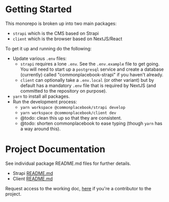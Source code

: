# Getting Started

This monorepo is broken up into two main packages:

- `strapi` which is the CMS based on Strapi
- `client` which is the browser based on NextJS/React

To get it up and running do the following:

- Update various `.env` files:
  - `strapi` requires a lone `.env`. See the `.env.example` file to get going. You will need to start up a `postgresql` service and create a database (currently) called "commonplacebook-strapi" if you haven't already.
  - `client` can optionally take a `.env.local` (or other variant) but by default has a mandatory `.env` file that is required by NextJS (and committed to the repository on purpose).
- `yarn` to install all packages.
- Run the development process:
  - `yarn workspace @commonplacebook/strapi develop` 
  - `yarn workspace @commonplacebook/client dev` 
  - @todo: clean this up so that they are consistent.
  - @todo: shorten commonplacebook to ease typing (though `yarn` has a way around this).

# Project Documentation

See individual package README.md files for further details.
- Strapi [README.md](packages/strapi/README.md) 
- Client [README.md](packages/client/README.md)

Request access to the working doc, [here](https://docs.google.com/document/d/1AANzS1kVUwoKQ5fi-yNOKj-pWklagKmmTdHtlQhSBz4/edit?usp=sharing) if you're a contributor to the project.
 